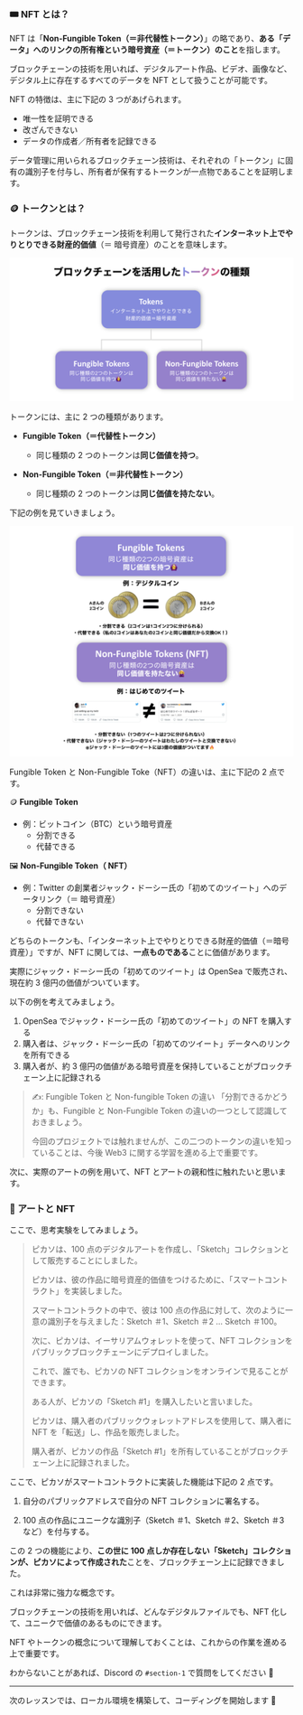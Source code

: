 ### 🎟 NFT とは？

NFT は「**Non-Fungible Token（＝非代替性トークン）**」の略であり、**ある「データ」へのリンクの所有権という暗号資産（＝トークン）のこと**を指します。

ブロックチェーンの技術を用いれば、デジタルアート作品、ビデオ、画像など、デジタル上に存在するすべてのデータを NFT として扱うことが可能です。

NFT の特徴は、主に下記の 3 つがあげられます。

- 唯一性を証明できる
- 改ざんできない
- データの作成者／所有者を記録できる

データ管理に用いられるブロックチェーン技術は、それぞれの「トークン」に固有の識別子を付与し、所有者が保有するトークンが一点物であることを証明します。

### 🪙 トークンとは？

トークンは、ブロックチェーン技術を利用して発行された**インターネット上でやりとりできる財産的価値**（＝ 暗号資産）のことを意味します。

![](/public/images/102-ETH-NFT-Collection/section-1/1_1_1.png)

トークンには、主に 2 つの種類があります。

- **Fungible Token（＝代替性トークン）**

  - 同じ種類の 2 つのトークンは**同じ価値を持つ**。

- **Non-Fungible Token（＝非代替性トークン）**
  - 同じ種類の 2 つのトークンは**同じ価値を持たない**。

下記の例を見ていきましょう。

![](/public/images/102-ETH-NFT-Collection/section-1/1_1_2.png)

Fungible Token と Non-Fungible Toke（NFT）の違いは、主に下記の 2 点です。

🪙 **Fungible Token**

- 例：ビットコイン（BTC）という暗号資産
  - 分割できる
  - 代替できる

🖼 **Non-Fungible Token（ NFT）**

- 例：Twitter の創業者ジャック・ドーシー氏の「初めてのツイート」へのデータリンク（＝ 暗号資産）
  - 分割できない
  - 代替できない

どちらのトークンも、「インターネット上でやりとりできる財産的価値（＝暗号資産）」ですが、NFT に関しては、**一点ものである**ことに価値があります。

実際にジャック・ドーシー氏の「初めてのツイート」は OpenSea で販売され、現在約 3 億円の価値がついています。

以下の例を考えてみましょう。

1. OpenSea でジャック・ドーシー氏の「初めてのツイート」の NFT を購入する
2. 購入者は、ジャック・ドーシー氏の「初めてのツイート」データへのリンクを所有できる
3. 購入者が、約 3 億円の価値がある暗号資産を保持していることがブロックチェーン上に記録される

> ✍️: Fungible Token と Non-fungible Token の違い
> 「分割できるかどうか」も、Fungible と Non-Fungible Token の違いの一つとして認識しておきましょう。
>
> 今回のプロジェクトでは触れませんが、この二つのトークンの違いを知っていることは、今後 Web3 に関する学習を進める上で重要です。

次に、実際のアートの例を用いて、NFT とアートの親和性に触れたいと思います。

### 🎨 アートと NFT

ここで、思考実験をしてみましょう。

> ピカソは、100 点のデジタルアートを作成し、「Sketch」コレクションとして販売することにしました。
>
> ピカソは、彼の作品に暗号資産的価値をつけるために、「スマートコントラクト」を実装しました。
>
> スマートコントラクトの中で、彼は 100 点の作品に対して、次のように一意の識別子を与えました：Sketch ＃1、Sketch ＃2 ... Sketch ＃100。
>
> 次に、ピカソは、イーサリアムウォレットを使って、NFT コレクションをパブリックブロックチェーンにデプロイしました。
>
> これで、誰でも、ピカソの NFT コレクションをオンラインで見ることができます。
>
> ある人が、ピカソの「Sketch #1」を購入したいと言いました。
>
> ピカソは、購入者のパブリックウォレットアドレスを使用して、購入者に NFT を「転送」し、作品を販売しました。
>
> 購入者が、ピカソの作品「Sketch #1」を所有していることがブロックチェーン上に記録されました。

ここで、ピカソがスマートコントラクトに実装した機能は下記の 2 点です。

1. 自分のパブリックアドレスで自分の NFT コレクションに署名する。

2. 100 点の作品にユニークな識別子（Sketch ＃1、Sketch ＃2、Sketch ＃3 など）を付与する。

この 2 つの機能により、**この世に 100 点しか存在しない「Sketch」コレクションが、ピカソによって作成された**ことを、ブロックチェーン上に記録できました。

これは非常に強力な概念です。

ブロックチェーンの技術を用いれば、どんなデジタルファイルでも、NFT 化して、ユニークで価値のあるものにできます。

NFT やトークンの概念について理解しておくことは、これからの作業を進める上で重要です。

わからないことがあれば、Discord の `#section-1` で質問をしてください 👋

---

次のレッスンでは、ローカル環境を構築して、コーディングを開始します 🎉
